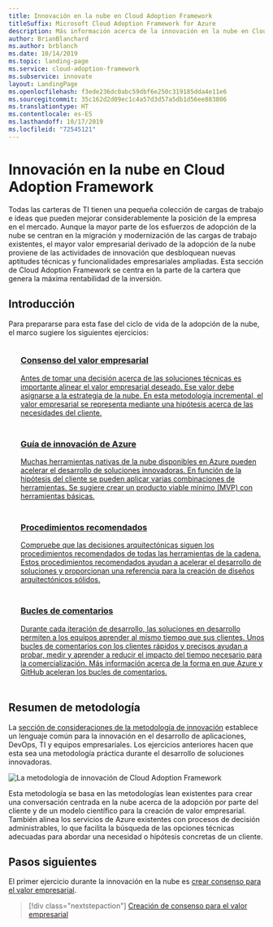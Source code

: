 ```yaml
---
title: Innovación en la nube en Cloud Adoption Framework
titleSuffix: Microsoft Cloud Adoption Framework for Azure
description: Más información acerca de la innovación en la nube en Cloud Adoption Framework.
author: BrianBlanchard
ms.author: brblanch
ms.date: 10/14/2019
ms.topic: landing-page
ms.service: cloud-adoption-framework
ms.subservice: innovate
layout: LandingPage
ms.openlocfilehash: f3ede236dc0abc59dbf6e250c319185dda4e11e6
ms.sourcegitcommit: 35c162d2d09ec1c4a57d3d57a5db1d56ee883806
ms.translationtype: HT
ms.contentlocale: es-ES
ms.lasthandoff: 10/17/2019
ms.locfileid: "72545121"
---
```

# <a name="cloud-innovation-in-the-cloud-adoption-framework"></a>Innovación en la nube en Cloud Adoption Framework

Todas las carteras de TI tienen una pequeña colección de cargas de trabajo e ideas que pueden mejorar considerablemente la posición de la empresa en el mercado. Aunque la mayor parte de los esfuerzos de adopción de la nube se centran en la migración y modernización de las cargas de trabajo existentes, el mayor valor empresarial derivado de la adopción de la nube proviene de las actividades de innovación que desbloquean nuevas aptitudes técnicas y funcionalidades empresariales ampliadas. Esta sección de Cloud Adoption Framework se centra en la parte de la cartera que genera la máxima rentabilidad de la inversión.

## <a name="getting-started"></a>Introducción

Para prepararse para esta fase del ciclo de vida de la adopción de la nube, el marco sugiere los siguientes ejercicios:

<!-- markdownlint-disable MD033 -->

<ul class="panelContent cardsF">
    <li style="display: flex; flex-direction: column;">
        <a href="./business-value.md">
            <div class="cardSize">
                <div class="cardPadding" style="padding-bottom:10px;">
                    <div class="card" style="padding-bottom:10px;">
                        <div class="cardImageOuter">
                            <div class="cardImage">
                                <img alt="" src="../_images/icons/1.png" data-linktype="external">
                            </div>
                        </div>
                        <div class="cardText" style="padding-left:0px;">
                            <h3>Consenso del valor empresarial</h3>
Antes de tomar una decisión acerca de las soluciones técnicas es importante alinear el valor empresarial deseado. Ese valor debe asignarse a la estrategia de la nube. En esta metodología incremental, el valor empresarial se representa mediante una hipótesis acerca de las necesidades del cliente.
                        </div>
                    </div>
                </div>
            </div>
        </a>
    </li>
    <li style="display: flex; flex-direction: column;">
        <a href="./innovation-guide/index.md">
            <div class="cardSize">
                <div class="cardPadding" style="padding-bottom:10px;">
                    <div class="card" style="padding-bottom:10px;">
                        <div class="cardImageOuter">
                            <div class="cardImage">
                                <img alt="" src="../_images/icons/2.png" data-linktype="external">
                            </div>
                        </div>
                        <div class="cardText" style="padding-left:0px;">
                            <h3>Guía de innovación de Azure</h3>
Muchas herramientas nativas de la nube disponibles en Azure pueden acelerar el desarrollo de soluciones innovadoras. En función de la hipótesis del cliente se pueden aplicar varias combinaciones de herramientas. Se sugiere crear un producto viable mínimo (MVP) con herramientas básicas.
                        </div>
                    </div>
                </div>
            </div>
        </a>
    </li>
    <li style="display: flex; flex-direction: column;">
        <a href="./best-practices/index.md">
            <div class="cardSize">
                <div class="cardPadding" style="padding-bottom:10px;">
                    <div class="card" style="padding-bottom:10px;">
                        <div class="cardImageOuter">
                            <div class="cardImage">
                                <img alt="" src="../_images/icons/3.png" data-linktype="external">
                            </div>
                        </div>
                        <div class="cardText" style="padding-left:0px;">
                            <h3>Procedimientos recomendados</h3>
Compruebe que las decisiones arquitectónicas siguen los procedimientos recomendados de todas las herramientas de la cadena. Estos procedimientos recomendados ayudan a acelerar el desarrollo de soluciones y proporcionan una referencia para la creación de diseños arquitectónicos sólidos.
                        </div>
                    </div>
                </div>
            </div>
        </a>
    </li>
    <li style="display: flex; flex-direction: column;">
        <a href="./considerations/adoption.md">
            <div class="cardSize">
                <div class="cardPadding" style="padding-bottom:10px;">
                    <div class="card" style="padding-bottom:10px;">
                        <div class="cardImageOuter">
                            <div class="cardImage">
                                <img alt="" src="../_images/icons/4.png" data-linktype="external">
                            </div>
                        </div>
                        <div class="cardText" style="padding-left:0px;">
                            <h3>Bucles de comentarios</h3>
Durante cada iteración de desarrollo, las soluciones en desarrollo permiten a los equipos aprender al mismo tiempo que sus clientes. Unos bucles de comentarios con los clientes rápidos y precisos ayudan a probar, medir y aprender a reducir el impacto del tiempo necesario para la comercialización. Más información acerca de la forma en que Azure y GitHub aceleran los bucles de comentarios.
                        </div>
                    </div>
                </div>
            </div>
        </a>
    </li>
</ul>
<!-- markdownlint-enable MD033 -->

## <a name="methodology-summary"></a>Resumen de metodología

La [sección de consideraciones de la metodología de innovación](./considerations/index.md) establece un lenguaje común para la innovación en el desarrollo de aplicaciones, DevOps, TI y equipos empresariales. Los ejercicios anteriores hacen que esta sea una metodología práctica durante el desarrollo de soluciones innovadoras.

![La metodología de innovación de Cloud Adoption Framework](../_images/innovate/innovate-methodology.png)

Esta metodología se basa en las metodologías lean existentes para crear una conversación centrada en la nube acerca de la adopción por parte del cliente y de un modelo científico para la creación de valor empresarial. También alinea los servicios de Azure existentes con procesos de decisión administrables, lo que facilita la búsqueda de las opciones técnicas adecuadas para abordar una necesidad o hipótesis concretas de un cliente.

## <a name="next-steps"></a>Pasos siguientes

El primer ejercicio durante la innovación en la nube es [crear consenso para el valor empresarial](./business-value.md).

> [!div class="nextstepaction"]
> [Creación de consenso para el valor empresarial](./business-value.md)
